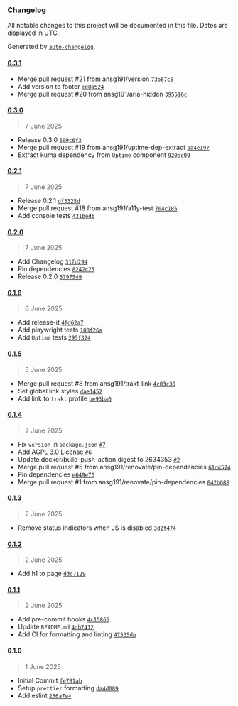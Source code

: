 ### Changelog

All notable changes to this project will be documented in this file. Dates are displayed in UTC.

Generated by [`auto-changelog`](https://github.com/CookPete/auto-changelog).

#### [0.3.1](https://github.com/ansg191/anshulg-com/compare/0.3.0...0.3.1)

- Merge pull request #21 from ansg191/version [`73b67c5`](https://github.com/ansg191/anshulg-com/commit/73b67c549d7369725d754b15d972640776e8e6ed)
- Add version to footer [`ed8a524`](https://github.com/ansg191/anshulg-com/commit/ed8a524bffce60bb842e717312a756900881bc3d)
- Merge pull request #20 from ansg191/aria-hidden [`395516c`](https://github.com/ansg191/anshulg-com/commit/395516c0a19f4b28160c06e432b4b3936759f11e)

#### [0.3.0](https://github.com/ansg191/anshulg-com/compare/0.2.1...0.3.0)

> 7 June 2025

- Release 0.3.0 [`509c6f3`](https://github.com/ansg191/anshulg-com/commit/509c6f3e235bcfdcfe3d7815907bea83860ae72a)
- Merge pull request #19 from ansg191/uptime-dep-extract [`aa4e197`](https://github.com/ansg191/anshulg-com/commit/aa4e197682ba0a252a700897341bda8090e344d2)
- Extract kuma dependency from `Uptime` component [`920ac09`](https://github.com/ansg191/anshulg-com/commit/920ac0949ce5571d3c3c8363314932a830a9e543)

#### [0.2.1](https://github.com/ansg191/anshulg-com/compare/0.2.0...0.2.1)

> 7 June 2025

- Release 0.2.1 [`df3325d`](https://github.com/ansg191/anshulg-com/commit/df3325df5b4c03fc92a59dc824562d903cd79f8e)
- Merge pull request #18 from ansg191/a11y-test [`704c185`](https://github.com/ansg191/anshulg-com/commit/704c185fec772e6ba580ddf7fbd6debaac045b6c)
- Add console tests [`431bed6`](https://github.com/ansg191/anshulg-com/commit/431bed6b462d3b7b0477196e32b55356a4e2741b)

#### [0.2.0](https://github.com/ansg191/anshulg-com/compare/0.1.6...0.2.0)

> 7 June 2025

- Add Changelog [`31fd294`](https://github.com/ansg191/anshulg-com/commit/31fd294453b6bb86caf56430fda36f5e72570abe)
- Pin dependencies [`8242c25`](https://github.com/ansg191/anshulg-com/commit/8242c2589f2095e22a29a80ec857be314d13b660)
- Release 0.2.0 [`5797549`](https://github.com/ansg191/anshulg-com/commit/5797549b2e4f33db1d1a0b6deeb5e3de96840ac9)

#### [0.1.6](https://github.com/ansg191/anshulg-com/compare/0.1.5...0.1.6)

> 6 June 2025

- Add release-it [`4fd62a7`](https://github.com/ansg191/anshulg-com/commit/4fd62a7e2881f0d85bcd15998799f685acc0dd42)
- Add playwright tests [`108f26a`](https://github.com/ansg191/anshulg-com/commit/108f26a3874e5f8649bf4d128aa07c9b35aa6a10)
- Add `Uptime` tests [`295f324`](https://github.com/ansg191/anshulg-com/commit/295f3247bc96f0a4654afe8f96a9565595f5653d)

#### [0.1.5](https://github.com/ansg191/anshulg-com/compare/0.1.4...0.1.5)

> 5 June 2025

- Merge pull request #8 from ansg191/trakt-link [`4c03c30`](https://github.com/ansg191/anshulg-com/commit/4c03c301955ba94625f0be0a56bc398ded4a42e2)
- Set global link styles [`dae1452`](https://github.com/ansg191/anshulg-com/commit/dae1452c754601ebf70135779b6482316fc11147)
- Add link to `trakt` profile [`be93ba0`](https://github.com/ansg191/anshulg-com/commit/be93ba071dc6eba7647a5aa97af341fbba30a7e3)

#### [0.1.4](https://github.com/ansg191/anshulg-com/compare/0.1.3...0.1.4)

> 2 June 2025

- Fix `version` in `package.json` [`#7`](https://github.com/ansg191/anshulg-com/pull/7)
- Add AGPL 3.0 License [`#6`](https://github.com/ansg191/anshulg-com/pull/6)
- Update docker/build-push-action digest to 2634353 [`#2`](https://github.com/ansg191/anshulg-com/pull/2)
- Merge pull request #5 from ansg191/renovate/pin-dependencies [`61d4574`](https://github.com/ansg191/anshulg-com/commit/61d4574f96ffea2156d97aa03d9f0b2601450d9a)
- Pin dependencies [`e649e76`](https://github.com/ansg191/anshulg-com/commit/e649e76da59e4697fbb5bf99794f1413b8c248ed)
- Merge pull request #1 from ansg191/renovate/pin-dependencies [`842b688`](https://github.com/ansg191/anshulg-com/commit/842b688de78ee2f3b959556d3e55b2b6b0590fa1)

#### [0.1.3](https://github.com/ansg191/anshulg-com/compare/0.1.2...0.1.3)

> 2 June 2025

- Remove status indicators when JS is disabled [`3d2f474`](https://github.com/ansg191/anshulg-com/commit/3d2f4746383318f1be68b40ff5a161bd3e3badb9)

#### [0.1.2](https://github.com/ansg191/anshulg-com/compare/0.1.1...0.1.2)

> 2 June 2025

- Add h1 to page [`ddc7129`](https://github.com/ansg191/anshulg-com/commit/ddc71297b53f2470a474dff5efe61fa1ed685184)

#### [0.1.1](https://github.com/ansg191/anshulg-com/compare/0.1.0...0.1.1)

> 2 June 2025

- Add pre-commit hooks [`4c15865`](https://github.com/ansg191/anshulg-com/commit/4c158658aec1a600e6db77d3d37f75537b0fc1db)
- Update `README.md` [`4db7412`](https://github.com/ansg191/anshulg-com/commit/4db74129921aeae1731c6bae2267bd1fb9c824b6)
- Add CI for formatting and linting [`47535de`](https://github.com/ansg191/anshulg-com/commit/47535dea5ae5efaaa1273a1b7a14440f61b65a11)

#### 0.1.0

> 1 June 2025

- Initial Commit [`fe781ab`](https://github.com/ansg191/anshulg-com/commit/fe781ab7d965d07afa60d3e3dd63b9ca5c8b76e9)
- Setup `prettier` formatting [`da4d089`](https://github.com/ansg191/anshulg-com/commit/da4d0895c0732ce5c19328968fa95929d5b5cf76)
- Add eslint [`236a7e4`](https://github.com/ansg191/anshulg-com/commit/236a7e43adbf4781e5f143ce843e5c34c15b4f2c)
